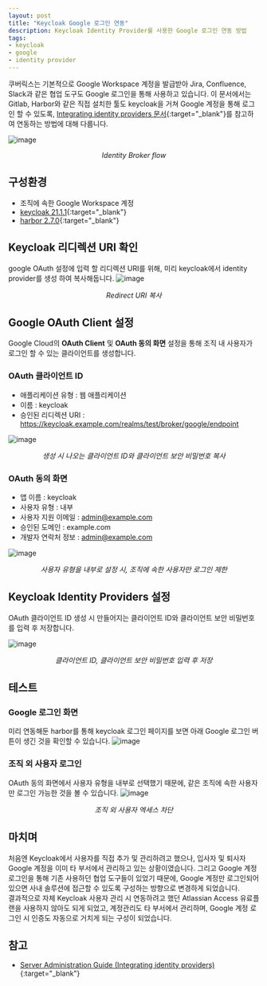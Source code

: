 ```yaml
---
layout: post
title: "Keycloak Google 로그인 연동"
description: Keycloak Identity Provider를 사용한 Google 로그인 연동 방법
tags:
- keycloak
- google
- identity provider
---
```


쿠버릭스는 기본적으로 Google Workspace 계정을 발급받아 Jira, Confluence, Slack과 같은 협업 도구도 Google 로그인을 통해 사용하고 있습니다. 이 문서에서는 Gitlab, Harbor와 같은 직접 설치한 툴도 keycloak을 거쳐 Google 계정을 통해 로그인 할 수 있도록, [Integrating identity providers 문서](https://www.keycloak.org/docs/latest/server_admin/#_google){:target="_blank"}를 참고하여 연동하는 방법에 대해 다룹니다.

![image](https://github.com/KuberixEnterprise/kuberixenterprise.github.io/assets/92906503/8fdadd0d-e8e2-4e76-a92f-363995fbebe2)
*<center>Identity Broker flow</center>*

## 구성환경
* 조직에 속한 Google Workspace 계정
* [keycloak 21.1.1](https://blog.kuberix.co.kr/2023/05/10/keycloak-dockercompose-install.html){:target="_blank"}
* [harbor 2.7.0](https://blog.kuberix.co.kr/2023/05/17/keycloak-harbor.html){:target="_blank"}

## Keycloak 리디렉션 URI 확인
google OAuth 설정에 입력 할 리디렉션 URI를 위해, 미리 keycloak에서 identity provider를 생성 하여 복사해둡니다.
![image](https://github.com/KuberixEnterprise/kuberixenterprise.github.io/assets/92906503/947cb7e4-aa7e-4dbc-a98b-52043689886b)
*<center>Redirect URI 복사</center>*

## Google OAuth Client 설정
Google Cloud의 **OAuth Client** 및 **OAuth 동의 화면** 설정을 통해 조직 내 사용자가 로그인 할 수 있는 클라이언트를 생성합니다.

### OAuth 클라이언트 ID
* 애플리케이션 유형 : 웹 애플리케이션
* 이름 : keycloak
* 승인된 리디렉션 URI : https://keycloak.example.com/realms/test/broker/google/endpoint

![image](https://github.com/KuberixEnterprise/kuberixenterprise.github.io/assets/92906503/27389f4c-204c-4364-95d7-ed3e2cd85596)
*<center>생성 시 나오는 클라이언트 ID와 클라이언트 보안 비밀번호 복사</center>*

### OAuth 동의 화면
* 앱 이름 : keycloak
* 사용자 유형 : 내부
* 사용자 지원 이메일 : admin@example.com
* 승인된 도메인 : example.com
* 개발자 연락처 정보 : admin@example.com

![image](https://github.com/KuberixEnterprise/kuberixenterprise.github.io/assets/92906503/bc1de2b1-b09c-4164-82d5-41382c781699)
*<center>사용자 유형을 내부로 설정 시, 조직에 속한 사용자만 로그인 제한</center>*

## Keycloak Identity Providers 설정
OAuth 클라이언트 ID 생성 시 만들어지는 클라이언트 ID와 클라이언트 보안 비밀번호를 입력 후 저장합니다.

![image](https://github.com/KuberixEnterprise/kuberixenterprise.github.io/assets/92906503/c20427c7-487b-4504-9bfc-5750c76a696e)
*<center>클라이언트 ID, 클라이언트 보안 비밀번호 입력 후 저장</center>*

## 테스트
### Google 로그인 화면
미리 연동해둔 harbor를 통해 keycloak 로그인 페이지를 보면 아래 Google 로그인 버튼이 생긴 것을 확인할 수 있습니다.
![image](https://github.com/KuberixEnterprise/kuberixenterprise.github.io/assets/92906503/971a065d-3b9c-46c5-88fe-b3be3d0c3986)

### 조직 외 사용자 로그인
OAuth 동의 화면에서 사용자 유형을 내부로 선택했기 때문에, 같은 조직에 속한 사용자만 로그인 가능한 것을 볼 수 있습니다.
![image](https://github.com/KuberixEnterprise/kuberixenterprise.github.io/assets/92906503/54345230-80fa-4328-af2a-d5d2226293ae)
*<center>조직 외 사용자 엑세스 차단</center>*

## 마치며
처음엔 Keycloak에서 사용자를 직접 추가 및 관리하려고 했으나, 입사자 및 퇴사자 Google 계정을 이미 타 부서에서 관리하고 있는 상황이였습니다. 그리고 Google 계정 로그인을 통해 기존 사용하던 협업 도구들이 있었기 때문에, Google 계정만 로그인되어 있으면 사내 솔루션에 접근할 수 있도록 구성하는 방향으로 변경하게 되었습니다.  
결과적으로 자체 Keycloak 사용자 관리 시 연동하려고 했던 Atlassian Access 유료플랜을 사용하지 않아도 되게 되었고, 계정관리도 타 부서에서 관리하며, Google 계정 로그인 시 인증도 자동으로 거치게 되는 구성이 되었습니다.

## 참고
* [Server Administration Guide (Integrating identity providers)](https://www.keycloak.org/docs/latest/server_admin/#_google){:target="_blank"}